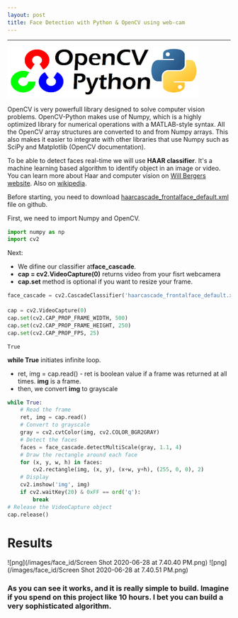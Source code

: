 ```yaml
---
layout: post
title: Face Detection with Python & OpenCV using web-cam
---
```

***


![png](/images/face_id/download.png)

OpenCV is very powerfull library designed to solve computer vision problems. OpenCV-Python makes use of Numpy, which is a highly optimized library for numerical operations with a MATLAB-style syntax. All the OpenCV array structures are converted to and from Numpy arrays. This also makes it easier to integrate with other libraries that use Numpy such as SciPy and Matplotlib (OpenCV documentation).

To be able to detect faces real-time we will use **HAAR classifier**. It's a machine learning based algorithm to identify object in an image or video. You can learn more about Haar and computer vision on <a href='http://www.willberger.org/cascade-haar-explained/'>Will Bergers website</a>. Also on <a href='https://en.wikipedia.org/wiki/Haar-like_feature#:~:text=Haar%2Dlike%20features%20are%20digital,first%20real%2Dtime%20face%20detector.'>wikipedia</a>.

Before starting, you need to download <a href='https://github.com/opencv/opencv/tree/master/data/haarcascades'>haarcascade_frontalface_default.xml</a> file on github.

First, we need to import Numpy and OpenCV.


```python
import numpy as np
import cv2
```

Next:
* We difine our classifier at**face_cascade**.
* **cap = cv2.VideoCapture(0)** returns video from your fisrt webcamera
* **cap.set** method is optional if you want to resize your frame.


```python
face_cascade = cv2.CascadeClassifier('haarcascade_frontalface_default.xml')

cap = cv2.VideoCapture(0)
cap.set(cv2.CAP_PROP_FRAME_WIDTH, 500)
cap.set(cv2.CAP_PROP_FRAME_HEIGHT, 250)
cap.set(cv2.CAP_PROP_FPS, 25)
```




    True



**while True** initiates infinite loop. 
* ret, img = cap.read() - ret is boolean value if a frame was returned at all times. **img** is a frame.
* then, we convert **img** to grayscale


```python
while True:
    # Read the frame
    ret, img = cap.read()
    # Convert to grayscale
    gray = cv2.cvtColor(img, cv2.COLOR_BGR2GRAY)
    # Detect the faces
    faces = face_cascade.detectMultiScale(gray, 1.1, 4)
    # Draw the rectangle around each face
    for (x, y, w, h) in faces:
        cv2.rectangle(img, (x, y), (x+w, y+h), (255, 0, 0), 2)
    # Display
    cv2.imshow('img', img)
    if cv2.waitKey(20) & 0xFF == ord('q'):
        break
# Release the VideoCapture object
cap.release()
```

# Results

![png](/images/face_id/Screen Shot 2020-06-28 at 7.40.40 PM.png)
![png](/images/face_id/Screen Shot 2020-06-28 at 7.40.51 PM.png)

### As you can see it works, and it is really simple to build. Imagine if you spend on this project like 10 hours. I bet you can build a very sophisticated algorithm.